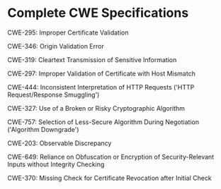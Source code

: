 

# Complete CWE Specifications

CWE-295: Improper Certificate Validation

CWE-346: Origin Validation Error

CWE-319: Cleartext Transmission of Sensitive Information

CWE-297: Improper Validation of Certificate with Host Mismatch

CWE-444: Inconsistent Interpretation of HTTP Requests ('HTTP Request/Response Smuggling')

CWE-327: Use of a Broken or Risky Cryptographic Algorithm

CWE-757: Selection of Less-Secure Algorithm During Negotiation ('Algorithm Downgrade')

CWE-203: Observable Discrepancy

CWE-649: Reliance on Obfuscation or Encryption of Security-Relevant Inputs without Integrity Checking

CWE-370: Missing Check for Certificate Revocation after Initial Check